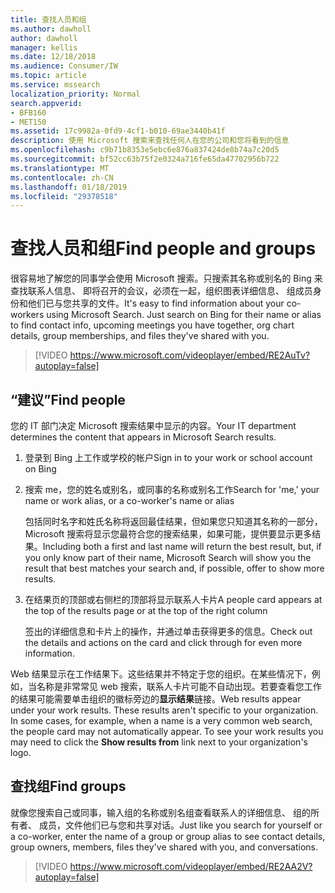 ```yaml
---
title: 查找人员和组
ms.author: dawholl
author: dawholl
manager: kellis
ms.date: 12/18/2018
ms.audience: Consumer/IW
ms.topic: article
ms.service: mssearch
localization_priority: Normal
search.appverid:
- BFB160
- MET150
ms.assetid: 17c9982a-0fd9-4cf1-b010-69ae3440b41f
description: 使用 Microsoft 搜索来查找任何人在您的公司和您将看到的信息
ms.openlocfilehash: c9b71b8353e5ebc6e876a837424de8b74a7c20d5
ms.sourcegitcommit: bf52cc63b75f2e0324a716fe65da47702956b722
ms.translationtype: MT
ms.contentlocale: zh-CN
ms.lasthandoff: 01/18/2019
ms.locfileid: "29378518"
---
```

# <a name="find-people-and-groups"></a><span data-ttu-id="5d31d-103">查找人员和组</span><span class="sxs-lookup"><span data-stu-id="5d31d-103">Find people and groups</span></span>

<span data-ttu-id="5d31d-p101">很容易地了解您的同事学会使用 Microsoft 搜索。只搜索其名称或别名的 Bing 来查找联系人信息、 即将召开的会议，必须在一起，组织图表详细信息、 组成员身份和他们已与您共享的文件。</span><span class="sxs-lookup"><span data-stu-id="5d31d-p101">It's easy to find information about your co-workers using Microsoft Search. Just search on Bing for their name or alias to find contact info, upcoming meetings you have together, org chart details, group memberships, and files they've shared with you.</span></span>
  
> [!VIDEO https://www.microsoft.com/videoplayer/embed/RE2AuTv?autoplay=false]
  
## <a name="find-people"></a><span data-ttu-id="5d31d-106">“建议”</span><span class="sxs-lookup"><span data-stu-id="5d31d-106">Find people</span></span>

<span data-ttu-id="5d31d-107">您的 IT 部门决定 Microsoft 搜索结果中显示的内容。</span><span class="sxs-lookup"><span data-stu-id="5d31d-107">Your IT department determines the content that appears in Microsoft Search results.</span></span>
  
1. <span data-ttu-id="5d31d-108">登录到 Bing 上工作或学校的帐户</span><span class="sxs-lookup"><span data-stu-id="5d31d-108">Sign in to your work or school account on Bing</span></span>
    
2. <span data-ttu-id="5d31d-109">搜索 me，您的姓名或别名，或同事的名称或别名工作</span><span class="sxs-lookup"><span data-stu-id="5d31d-109">Search for 'me,' your name or work alias, or a co-worker's name or alias</span></span>
    
    <span data-ttu-id="5d31d-110">包括同时名字和姓氏名称将返回最佳结果，但如果您只知道其名称的一部分，Microsoft 搜索将显示您最符合您的搜索结果，如果可能，提供要显示更多结果。</span><span class="sxs-lookup"><span data-stu-id="5d31d-110">Including both a first and last name will return the best result, but, if you only know part of their name, Microsoft Search will show you the result that best matches your search and, if possible, offer to show more results.</span></span>
    
3. <span data-ttu-id="5d31d-111">在结果页的顶部或右侧栏的顶部将显示联系人卡片</span><span class="sxs-lookup"><span data-stu-id="5d31d-111">A people card appears at the top of the results page or at the top of the right column</span></span>
    
    <span data-ttu-id="5d31d-112">签出的详细信息和卡片上的操作，并通过单击获得更多的信息。</span><span class="sxs-lookup"><span data-stu-id="5d31d-112">Check out the details and actions on the card and click through for even more information.</span></span>
    
<span data-ttu-id="5d31d-p102">Web 结果显示在工作结果下。这些结果并不特定于您的组织。在某些情况下，例如，当名称是非常常见 web 搜索，联系人卡片可能不自动出现。若要查看您工作的结果可能需要单击组织的徽标旁边的**显示结果**链接。</span><span class="sxs-lookup"><span data-stu-id="5d31d-p102">Web results appear under your work results. These results aren't specific to your organization. In some cases, for example, when a name is a very common web search, the people card may not automatically appear. To see your work results you may need to click the **Show results from** link next to your organization's logo.</span></span> 
  
## <a name="find-groups"></a><span data-ttu-id="5d31d-117">查找组</span><span class="sxs-lookup"><span data-stu-id="5d31d-117">Find groups</span></span>

<span data-ttu-id="5d31d-118">就像您搜索自己或同事，输入组的名称或别名组查看联系人的详细信息、 组的所有者、 成员，文件他们已与您和共享对话。</span><span class="sxs-lookup"><span data-stu-id="5d31d-118">Just like you search for yourself or a co-worker, enter the name of a group or group alias to see contact details, group owners, members, files they've shared with you, and conversations.</span></span>
  
> [!VIDEO https://www.microsoft.com/videoplayer/embed/RE2AA2V?autoplay=false]
  

  

